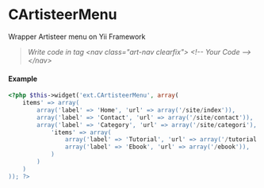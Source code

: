 CArtisteerMenu
==============

Wrapper Artisteer menu on Yii Framework

> *Write code in tag &lt;nav class="art-nav clearfix"&gt;  &lt;!-- Your Code --&gt;  &lt;/nav&gt;*

#### Example
```php
<?php $this->widget('ext.CArtisteerMenu', array(
	items' => array(
		array('label' => 'Home', 'url' => array('/site/index')),
		array('label' => 'Contact', 'url' => array('/site/contact')),
		array('label' => 'Category', 'url' => array('/site/categori'),
			'items' => array(
				array('label' => 'Tutorial', 'url' => array('/tutorial')),
				array('label' => 'Ebook', 'url' => array('/ebook')),
			)
		)
	)
)); ?>
```